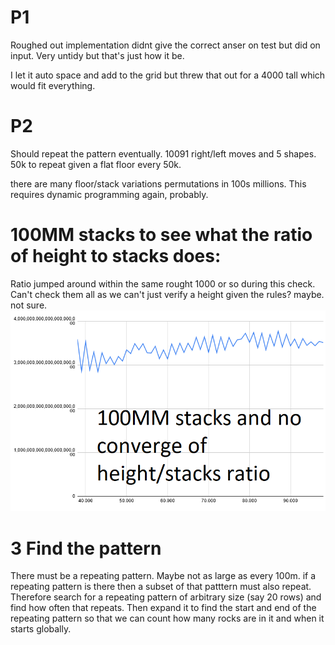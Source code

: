 # P1

Roughed out implementation didnt give the correct anser on test but did on input. Very untidy but that's just how it be.

I let it auto space and add to the grid but threw that out for a 4000 tall which would fit everything.

# P2

Should repeat the pattern eventually. 10091 right/left moves and 5 shapes. 50k to repeat given a flat floor every 50k.

there are many floor/stack variations permutations in 100s millions. This requires dynamic programming again, probably.


# 100MM stacks to see what the ratio of height to stacks does:
Ratio jumped around within the same rought 1000 or so during this check. Can't check
them all as we can't just verify a height given the rules? maybe. not sure.
![](Untitled2.png)



# 3 Find the pattern

There must be a repeating pattern. Maybe not as large as every 100m. if a repeating pattern is there then a subset of that patttern must also repeat. Therefore search for a repeating pattern of arbitrary size (say 20 rows) and find how often that repeats. Then expand it to find the start and end of the repeating pattern so that we can count how many rocks are in it and when it starts globally.